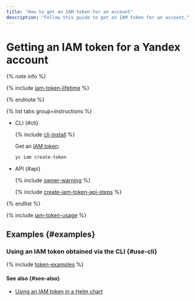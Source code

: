 ```yaml
---
title: "How to get an IAM token for an account"
description: "Follow this guide to get an IAM token for an account."
---
```


# Getting an IAM token for a Yandex account

{% note info %}

{% include [iam-token-lifetime](../../../_includes/iam-token-lifetime.md) %}

{% endnote %}

{% list tabs group=instructions %}

- CLI {#cli}

  {% include [cli-install](../../../_includes/cli-install.md) %}

  Get an [IAM token](../../concepts/authorization/iam-token.md):

  ```bash
  yc iam create-token
  ```

- API {#api}

  {% include [owner-warning](../../../_includes/iam/owner-warning.md) %}

  {% include [create-iam-token-api-steps](../../../_includes/iam/create-iam-token-api-steps.md) %}

{% endlist %}

{% include [iam-token-usage](../../../_includes/iam-token-usage.md) %}

## Examples {#examples}

### Using an IAM token obtained via the CLI {#use-cli}

{% include [token-examples](../../../_includes/iam/iam-token-usage-examples.md) %}

#### See also {#see-also}

* [Using an IAM token in a Helm chart](../../../container-registry/operations/helm-chart/helm-chart-push.md)